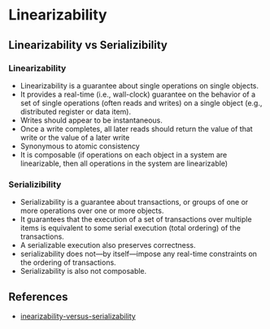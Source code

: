 # Linearizability

## Linearizability vs Serializibility
### Linearizability
* Linearizability is a guarantee about single operations on single objects. 
* It provides a real-time (i.e., wall-clock) guarantee on the behavior of a set of single operations (often reads and writes) on a single object (e.g., distributed register or data item).
* Writes should appear to be instantaneous.
* Once a write completes, all later reads should return the value of that write or the value of a later write
* Synonymous to atomic consistency
* It is composable (if operations on each object in a system are linearizable, then all operations in the system are linearizable)

### Serializibility
* Serializability is a guarantee about transactions, or groups of one or more operations over one or more objects.
* It guarantees that the execution of a set of transactions over multiple items is equivalent to some serial execution (total ordering) of the transactions.
* A serializable execution also preserves correctness.
* serializability does not—by itself—impose any real-time constraints on the ordering of transactions.
* Serializability is also not composable.

## References
* [inearizability-versus-serializability](http://www.bailis.org/blog/linearizability-versus-serializability/)
